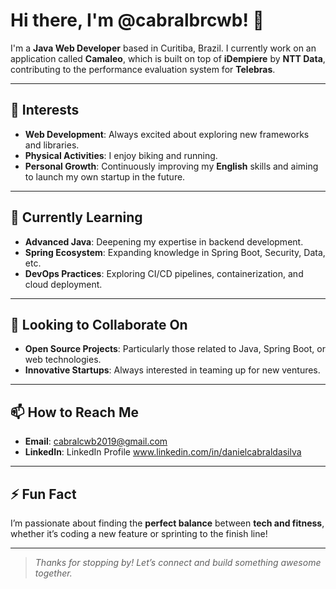 # Hi there, I'm @cabralbrcwb! 👋

I'm a **Java Web Developer** based in Curitiba, Brazil. I currently work on an application called **Camaleo**, which is built on top of **iDempiere** by **NTT Data**, contributing to the performance evaluation system for **Telebras**.

---

## 👀 Interests
- **Web Development**: Always excited about exploring new frameworks and libraries.
- **Physical Activities**: I enjoy biking and running.
- **Personal Growth**: Continuously improving my **English** skills and aiming to launch my own startup in the future.

---

## 🌱 Currently Learning
- **Advanced Java**: Deepening my expertise in backend development.
- **Spring Ecosystem**: Expanding knowledge in Spring Boot, Security, Data, etc.
- **DevOps Practices**: Exploring CI/CD pipelines, containerization, and cloud deployment.

---

## 💞️ Looking to Collaborate On
- **Open Source Projects**: Particularly those related to Java, Spring Boot, or web technologies.
- **Innovative Startups**: Always interested in teaming up for new ventures.

---

## 📫 How to Reach Me
- **Email**: cabralcwb2019@gmail.com
- **LinkedIn**: LinkedIn Profile www.linkedin.com/in/danielcabraldasilva

---

## ⚡ Fun Fact
I’m passionate about finding the **perfect balance** between **tech and fitness**, whether it’s coding a new feature or sprinting to the finish line!

---

> *Thanks for stopping by! Let’s connect and build something awesome together.*


